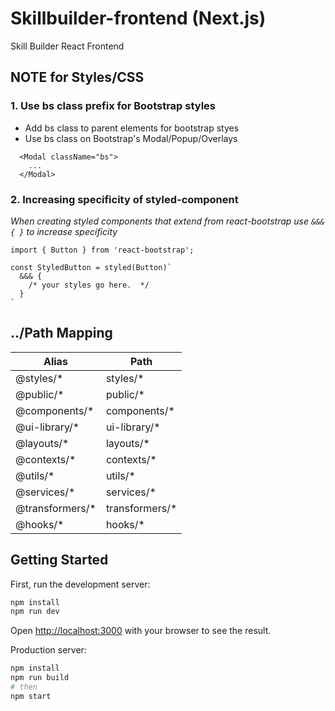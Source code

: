 # Skillbuilder-frontend (Next.js)

Skill Builder React Frontend

## NOTE for Styles/CSS

### 1. Use bs class prefix for Bootstrap styles

- Add bs class to parent elements for bootstrap styes
- Use bs class on Bootstrap's Modal/Popup/Overlays

```
  <Modal className="bs">
    ...
  </Modal>
```

### 2. Increasing specificity of styled-component

_When creating styled components that extend from react-bootstrap use `&&& { }` to increase specificity_

```
import { Button } from 'react-bootstrap';

const StyledButton = styled(Button)`
  &&& {
    /* your styles go here.  */
  }
`
```

## ../Path Mapping

| Alias            | Path            |
| ---------------- | --------------- |
| @styles/\*       | styles/\*       |
| @public/\*       | public/\*       |
| @components/\*   | components/\*   |
| @ui-library/\*   | ui-library/\*   |
| @layouts/\*      | layouts/\*      |
| @contexts/\*     | contexts/\*     |
| @utils/\*        | utils/\*        |
| @services/\*     | services/\*     |
| @transformers/\* | transformers/\* |
| @hooks/\*        | hooks/\*        |

## Getting Started

First, run the development server:

```bash
npm install
npm run dev
```

Open [http://localhost:3000](http://localhost:3000) with your browser to see the result.

Production server:

```bash
npm install
npm run build
# then
npm start
```
